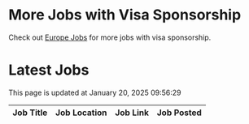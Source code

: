 # More Jobs with Visa Sponsorship

Check out [Europe Jobs](https://github.com/sureshparimi/europejobs#latest-jobs) for more jobs with visa sponsorship.

# Latest Jobs

This page is updated at January 20, 2025 09:56:29

| Job Title | Job Location | Job Link | Job Posted |
| --- | --- | --- | --- |

